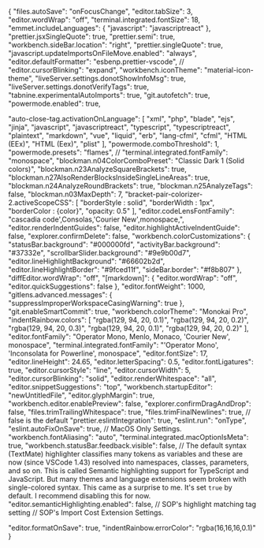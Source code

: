 {
  "files.autoSave": "onFocusChange",
  "editor.tabSize": 3,
  "editor.wordWrap": "off",
  "terminal.integrated.fontSize": 18,
  "emmet.includeLanguages": {
    "javascript": "javascriptreact"
  },
  "prettier.jsxSingleQuote": true,
  "prettier.semi": true,
  "workbench.sideBar.location": "right",
  "prettier.singleQuote": true,
  "javascript.updateImportsOnFileMove.enabled": "always",
  "editor.defaultFormatter": "esbenp.prettier-vscode",
  // "editor.cursorBlinking": "expand",
  "workbench.iconTheme": "material-icon-theme",
  "liveServer.settings.donotShowInfoMsg": true,
  "liveServer.settings.donotVerifyTags": true,
  "tabnine.experimentalAutoImports": true,
  "git.autofetch": true,
  "powermode.enabled": true,

  "auto-close-tag.activationOnLanguage": [
    "xml",
    "php",
    "blade",
    "ejs",
    "jinja",
    "javascript",
    "javascriptreact",
    "typescript",
    "typescriptreact",
    "plaintext",
    "markdown",
    "vue",
    "liquid",
    "erb",
    "lang-cfml",
    "cfml",
    "HTML (EEx)",
    "HTML (Eex)",
    "plist"
  ],
  "powermode.comboThreshold": 1,
  "powermode.presets": "flames",
  // "terminal.integrated.fontFamily": "monospace",
  "blockman.n04ColorComboPreset": "Classic Dark 1 (Solid colors)",
  "blockman.n23AnalyzeSquareBrackets": true,
  "blockman.n27AlsoRenderBlocksInsideSingleLineAreas": true,
  "blockman.n24AnalyzeRoundBrackets": true,
  "blockman.n25AnalyzeTags": false,
  "blockman.n03MaxDepth": 7,
  "bracket-pair-colorizer-2.activeScopeCSS": [
    "borderStyle : solid",
    "borderWidth : 1px",
    "borderColor : {color}",
    "opacity: 0.5"
  ],
  "editor.codeLensFontFamily": "cascadia code',Consolas,'Courier New',monospace,",
  "editor.renderIndentGuides": false,
  "editor.highlightActiveIndentGuide": false,
  "explorer.confirmDelete": false,
  "workbench.colorCustomizations": {
    "statusBar.background": "#000000fd",
    "activityBar.background": "#37332e",
    "scrollbarSlider.background": "#9e9b00d7",
    "editor.lineHighlightBackground": "#66602b2d",
    "editor.lineHighlightBorder": "#9fced11f",
    "sideBar.border": "#f8b807"
  },
  "diffEditor.wordWrap": "off",
  "[markdown]": {
    "editor.wordWrap": "off",
    "editor.quickSuggestions": false
  },
  "editor.fontWeight": 1000,
  "gitlens.advanced.messages": {
    "suppressImproperWorkspaceCasingWarning": true
  },
  "git.enableSmartCommit": true,
  "workbench.colorTheme": "Monokai Pro",
  "indentRainbow.colors": [
    "rgba(129, 94, 20, 0.1)",
    "rgba(129, 94, 20, 0.2)",
    "rgba(129, 94, 20, 0.3)",
    "rgba(129, 94, 20, 0.1)",
    "rgba(129, 94, 20, 0.2)"
  ],
  "editor.fontFamily": "Operator Mono, Menlo, Monaco, 'Courier New', monospace",
  "terminal.integrated.fontFamily": "'Operator Mono', 'Inconsolata for Powerline', monospace",
  "editor.fontSize": 17,
  "editor.lineHeight": 24.65,
  "editor.letterSpacing": 0.5,
  "editor.fontLigatures": true,
  "editor.cursorStyle": "line",
  "editor.cursorWidth": 5,
  "editor.cursorBlinking": "solid",
  "editor.renderWhitespace": "all",
  "editor.snippetSuggestions": "top",
  "workbench.startupEditor": "newUntitledFile",
  "editor.glyphMargin": true,
  "workbench.editor.enablePreview": false,
  "explorer.confirmDragAndDrop": false,
  "files.trimTrailingWhitespace": true,
  "files.trimFinalNewlines": true, // false is the default
  "prettier.eslintIntegration": true,
  "eslint.run": "onType",
  "eslint.autoFixOnSave": true,
  // MacOS Only Settings.
  "workbench.fontAliasing": "auto",
  "terminal.integrated.macOptionIsMeta": true,
  "workbench.statusBar.feedback.visible": false,
  // The default syntax (TextMate) highlighter classifies many tokens as variables and these are now (since VSCode 1.43) resolved into namespaces, classes, parameters, and so on. This is called Semantic highlighting support for TypeScript and JavaScript. But many themes and language extensions seem broken with single-colored syntax. This came as a surprise to me. It's set `true` by default. I recommend disabling this for now.
  "editor.semanticHighlighting.enabled": false,
  // SOP's highlight matching tag setting
  // SOP's Import Cost Extension Settings.

  "editor.formatOnSave": true,
  "indentRainbow.errorColor": "rgba(16,16,16,0.1)"
}

